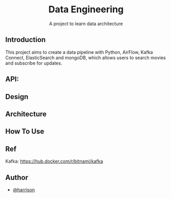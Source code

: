 <h1 align="center">Data Engineering</h1>

<p align="center">A project to learn data architecture</p>

## Introduction

This project aims to create a data pipeline with Python, AirFlow, Kafka Connect, ElasticSearch and mongoDB,
which allows users to search movies and subscribe for updates.



## API:



## Design

## Architecture ##


## How To Use

## Ref

Kafka: https://hub.docker.com/r/bitnami/kafka

## Author
- [@harrison](https://github.com/harrison-yck)